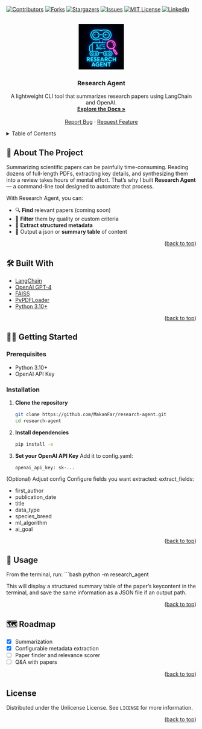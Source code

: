 <a id="readme-top"></a>

<!-- PROJECT SHIELDS -->
[![Contributors][contributors-shield]][contributors-url]
[![Forks][forks-shield]][forks-url]
[![Stargazers][stars-shield]][stars-url]
[![Issues][issues-shield]][issues-url]
[![MIT License][license-shield]][license-url]
[![LinkedIn][linkedin-shield]][linkedin-url]

<!-- PROJECT LOGO -->
<br />
<div align="center">
  <a href="https://github.com/MakanFar/research-agent">
    <img src="images/logo.png" alt="Logo" width="120">
  </a>

  <h3 align="center">Research Agent</h3>

  <p align="center">
    A lightweight CLI tool that summarizes research papers using LangChain and OpenAI.
    <br />
    <a href="https://github.com/MakanFar/research-agent"><strong>Explore the Docs »</strong></a>
    <br />
    <br />
    <a href="https://github.com/MakanFar/research-agent/issues/new?labels=bug">Report Bug</a>
    ·
    <a href="https://github.com/MakanFar/research-agent/issues/new?labels=enhancement">Request Feature</a>
  </p>
</div>

<!-- TABLE OF CONTENTS -->
<details>
  <summary>Table of Contents</summary>
  <ol>
    <li><a href="#about-the-project">About The Project</a></li>
    <li><a href="#built-with">Built With</a></li>
    <li><a href="#getting-started">Getting Started</a></li>
    <li><a href="#usage">Usage</a></li>
    <li><a href="#roadmap">Roadmap</a></li>
    <li><a href="#contributing">Contributing</a></li>
    <li><a href="#license">License</a></li>
    <li><a href="#contact">Contact</a></li>
  </ol>
</details>

## 🚀 About The Project

Summarizing scientific papers can be painfully time-consuming. Reading dozens of full-length PDFs, extracting key details, and synthesizing them into a review takes hours of mental effort. That’s why I built **Research Agent** — a command-line tool designed to automate that process.

With Research Agent, you can:

- 🔍 **Find** relevant papers (coming soon)
- 🧹 **Filter** them by quality or custom criteria
- 📖 **Extract structured metadata** 
- 🧾 Output a json or **summary table** of content

<p align="right">(<a href="#readme-top">back to top</a>)</p>

## 🛠️ Built With

- [LangChain](https://www.langchain.com/)
- [OpenAI GPT-4](https://platform.openai.com/)
- [FAISS](https://github.com/facebookresearch/faiss)
- [PyPDFLoader](https://python.langchain.com/docs/modules/data_connection/document_loaders/pdf)
- [Python 3.10+](https://www.python.org/)

<p align="right">(<a href="#readme-top">back to top</a>)</p>

## 🧑‍💻 Getting Started

### Prerequisites

- Python 3.10+
- OpenAI API Key

### Installation

1. **Clone the repository**
   ```bash
   git clone https://github.com/MakanFar/research-agent.git
   cd research-agent

2. **Install dependencies**
   ```bash
   pip install -e

3. **Set your OpenAI API Key**
Add it to config.yaml:
    ```bash
    openai_api_key: sk-...


(Optional) Adjust config
Configure fields you want extracted:
extract_fields:
  - first_author
  - publication_date
  - title
  - data_type
  - species_breed
  - ml_algorithm
  - ai_goal

<p align="right">(<a href="#readme-top">back to top</a>)</p>

## 📌 Usage


From the terminal, run:
    ```bash
    python -m research_agent 

This will display a structured summary table of the paper’s keycontent in the terminal, and save the same information as a JSON file if an output path.

<p align="right">(<a href="#readme-top">back to top</a>)</p>

## 🗺 Roadmap

 - [x] Summarization 
 - [x] Configurable metadata extraction
 - [ ] Paper finder and relevance scorer
 - [ ] Q&A with papers

<p align="right">(<a href="#readme-top">back to top</a>)</p>

<!-- LICENSE -->
## License

Distributed under the Unlicense License. See `LICENSE` for more information.

<p align="right">(<a href="#readme-top">back to top</a>)</p>


<!-- MARKDOWN LINKS & IMAGES -->
<!-- https://www.markdownguide.org/basic-syntax/#reference-style-links -->
[contributors-shield]: https://img.shields.io/github/contributors/othneildrew/Best-README-Template.svg?style=for-the-badge
[contributors-url]: https://github.com/othneildrew/Best-README-Template/graphs/contributors
[forks-shield]: https://img.shields.io/github/forks/othneildrew/Best-README-Template.svg?style=for-the-badge
[forks-url]: https://github.com/othneildrew/Best-README-Template/network/members
[stars-shield]: https://img.shields.io/github/stars/othneildrew/Best-README-Template.svg?style=for-the-badge
[stars-url]: https://github.com/othneildrew/Best-README-Template/stargazers
[issues-shield]: https://img.shields.io/github/issues/othneildrew/Best-README-Template.svg?style=for-the-badge
[issues-url]: https://github.com/othneildrew/Best-README-Template/issues
[license-shield]: https://img.shields.io/github/license/othneildrew/Best-README-Template.svg?style=for-the-badge
[license-url]: https://github.com/othneildrew/Best-README-Template/blob/master/LICENSE.txt
[linkedin-shield]: https://img.shields.io/badge/-LinkedIn-black.svg?style=for-the-badge&logo=linkedin&colorB=555
[linkedin-url]: https://www.linkedin.com/in/makan-farhoodi-470120133/
[product-screenshot]: images/screenshot.png
[Next.js]: https://img.shields.io/badge/next.js-000000?style=for-the-badge&logo=nextdotjs&logoColor=white
[Next-url]: https://nextjs.org/
[React.js]: https://img.shields.io/badge/React-20232A?style=for-the-badge&logo=react&logoColor=61DAFB
[React-url]: https://reactjs.org/
[Vue.js]: https://img.shields.io/badge/Vue.js-35495E?style=for-the-badge&logo=vuedotjs&logoColor=4FC08D
[Vue-url]: https://vuejs.org/
[Angular.io]: https://img.shields.io/badge/Angular-DD0031?style=for-the-badge&logo=angular&logoColor=white
[Angular-url]: https://angular.io/
[Svelte.dev]: https://img.shields.io/badge/Svelte-4A4A55?style=for-the-badge&logo=svelte&logoColor=FF3E00
[Svelte-url]: https://svelte.dev/
[Laravel.com]: https://img.shields.io/badge/Laravel-FF2D20?style=for-the-badge&logo=laravel&logoColor=white
[Laravel-url]: https://laravel.com
[Bootstrap.com]: https://img.shields.io/badge/Bootstrap-563D7C?style=for-the-badge&logo=bootstrap&logoColor=white
[Bootstrap-url]: https://getbootstrap.com
[JQuery.com]: https://img.shields.io/badge/jQuery-0769AD?style=for-the-badge&logo=jquery&logoColor=white
[JQuery-url]: https://jquery.com 